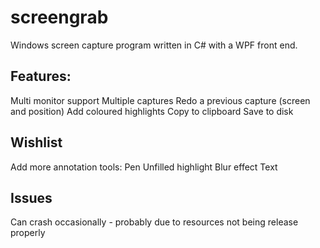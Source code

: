 screengrab
==========

Windows screen capture program written in C# with a WPF front end.

Features:
---------

Multi monitor support
Multiple captures
Redo a previous capture (screen and position)
Add coloured highlights
Copy to clipboard
Save to disk

Wishlist
--------

Add more annotation tools:
Pen
Unfilled highlight
Blur effect
Text

Issues
------

Can crash occasionally - probably due to resources not being release properly
